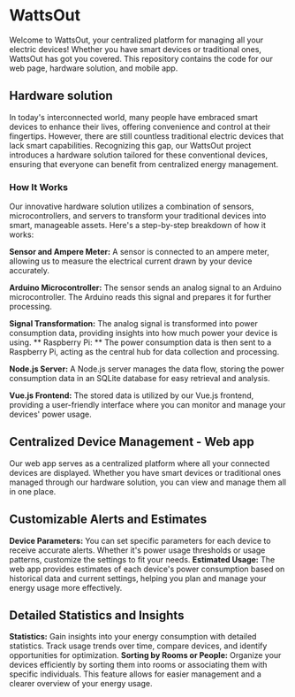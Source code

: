# WattsOut
Welcome to WattsOut, your centralized platform for managing all your electric devices! Whether you have smart devices or traditional ones, WattsOut has got you covered. This repository contains the code for our web page, hardware solution, and mobile app.

## Hardware solution
In today's interconnected world, many people have embraced smart devices to enhance their lives, offering convenience and control at their fingertips. However, there are still countless traditional electric devices that lack smart capabilities. Recognizing this gap, our WattsOut project introduces a hardware solution tailored for these conventional devices, ensuring that everyone can benefit from centralized energy management.

### How It Works
Our innovative hardware solution utilizes a combination of sensors, microcontrollers, and servers to transform your traditional devices into smart, manageable assets. Here's a step-by-step breakdown of how it works:

**Sensor and Ampere Meter:** A sensor is connected to an ampere meter, allowing us to measure the electrical current drawn by your device accurately.

**Arduino Microcontroller:** The sensor sends an analog signal to an Arduino microcontroller. The Arduino reads this signal and prepares it for further processing.

**Signal Transformation:** The analog signal is transformed into power consumption data, providing insights into how much power your device is using.
** Raspberry Pi: ** The power consumption data is then sent to a Raspberry Pi, acting as the central hub for data collection and processing.

**Node.js Server:** A Node.js server manages the data flow, storing the power consumption data in an SQLite database for easy retrieval and analysis.

**Vue.js Frontend:** The stored data is utilized by our Vue.js frontend, providing a user-friendly interface where you can monitor and manage your devices' power usage.


## Centralized Device Management - Web app
Our web app serves as a centralized platform where all your connected devices are displayed. Whether you have smart devices or traditional ones managed through our hardware solution, you can view and manage them all in one place.

## Customizable Alerts and Estimates
**Device Parameters:** You can set specific parameters for each device to receive accurate alerts. Whether it's power usage thresholds or usage patterns, customize the settings to fit your needs.
**Estimated Usage:** The web app provides estimates of each device's power consumption based on historical data and current settings, helping you plan and manage your energy usage more effectively.
## Detailed Statistics and Insights
**Statistics:** Gain insights into your energy consumption with detailed statistics. Track usage trends over time, compare devices, and identify opportunities for optimization.
**Sorting by Rooms or People:** Organize your devices efficiently by sorting them into rooms or associating them with specific individuals. This feature allows for easier management and a clearer overview of your energy usage.

